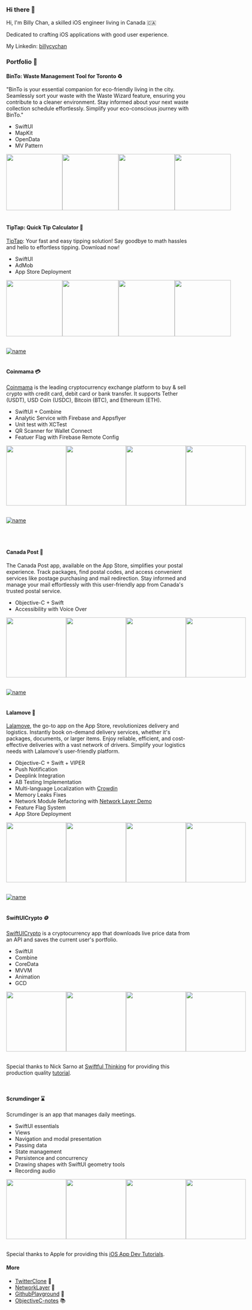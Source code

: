 ### Hi there 👋

Hi, I'm Billy Chan, a skilled iOS engineer living in Canada 🇨🇦 

Dedicated to crafting iOS applications with good user experience.

My Linkedin: [billycychan](https://www.linkedin.com/in/billycychan/)

### Portfolio 📂


#### BinTo: Waste Management Tool for Toronto  ♻️
"BinTo is your essential companion for eco-friendly living in the city. Seamlessly sort your waste with the Waste Wizard feature, ensuring you contribute to a cleaner environment. Stay informed about your next waste collection schedule effortlessly. Simplify your eco-conscious journey with BinTo."
- SwiftUI
- MapKit
- OpenData
- MV Pattern

<div style="display: flex; flex-direction: row;">
    <img src="./Assets/Screenshots/BinTo/binto-001-waste-wizard.png" width="150" />
    <img src="./Assets/Screenshots/BinTo/binto-002-waste-detail.png" width="150" />
    <img src="./Assets/Screenshots/BinTo/binto-003-waste-schedule.png" width="150" />
    <img src="./Assets/Screenshots/BinTo/binto-004/../binto-004-location-confirm.png" width="150" />
</div>
<br>


#### TipTap: Quick Tip Calculator 🧾
[TipTap](https://apps.apple.com/us/app/tiptap-quick-tip-calculator/id6466767815): Your fast and easy tipping solution! Say goodbye to math hassles and hello to effortless tipping. Download now!

- SwiftUI
- AdMob
- App Store Deployment

<div style="display: flex; flex-direction: row; justify-content: space-around;">
    <img src="./Assets/Screenshots/TipTap/tiptap-appstore-001.png" width="150" />
    <img src="./Assets/Screenshots/TipTap/tiptap-appstore-002.png" width="150" />
    <img src="./Assets/Screenshots/TipTap/tiptap-appstore-003.png" width="150" />
    <img src="./Assets/Screenshots/TipTap/tiptap-appstore-004.png" width="150" />
</div>
<br>

[![name](./Assets/download-on-app-store.svg)](https://apps.apple.com/us/app/tiptap-quick-tip-calculator/id6466767815)
<br>
<br>

#### Coinmama 💳
[Coinmama](https://www.coinmama.com/) is the leading cryptocurrency exchange platform to buy & sell crypto with credit card, debit card or bank transfer. It supports Tether (USDT), USD Coin (USDC), Bitcoin (BTC), and Ethereum (ETH).

- SwiftUI + Combine
- Analytic Service with Firebase and Appsflyer
- Unit test with XCTest
- QR Scanner for Wallet Connect
- Featuer Flag with Firebase Remote Config

<div style="display: flex; flex-direction: row;">
    <img src="./Assets/Screenshots/Coinmama/coinmama-001-home.png" width = "160" />
    <img src="./Assets/Screenshots/Coinmama/coinmama-002-market-list.png" width="160" />
    <img src="./Assets/Screenshots/Coinmama/coinmama-003-market-detail.png" width="160" />
    <img src="./Assets/Screenshots/Coinmama/coinmama-004-recovery.png" width="160" />
</div>
<br>

[![name](./Assets/download-on-app-store.svg)](https://apps.apple.com/us/app/coinmama-crypto-wallet-app/id6443739884)

<br>
<br>

#### Canada Post 💌
The Canada Post app, available on the App Store, simplifies your postal experience. Track packages, find postal codes, and access convenient services like postage purchasing and mail redirection. Stay informed and manage your mail effortlessly with this user-friendly app from Canada's trusted postal service.

- Objective-C + Swift
- Accessibility with Voice Over
  
<div style="display: flex; flex-direction: row;">
    <img src="./Assets/Screenshots/CanadaPost/canada-post-001-home.png" width="160" />
    <img src="./Assets/Screenshots/CanadaPost/canada-post-002-track.png" width="160" />
    <img src="./Assets/Screenshots/CanadaPost/canada-post-003-addresses.png" width="160" />
    <img src="./Assets/Screenshots/CanadaPost/canada-post-004-more.png" width="160" />
</div>
<br>

[![name](./Assets/download-on-app-store.svg)](https://apps.apple.com/ca/app/canada-post/id394391577)
<br>
<br>

#### Lalamove 🚚

[Lalamove](https://www.lalamove.com/), the go-to app on the App Store, revolutionizes delivery and logistics. Instantly book on-demand delivery services, whether it's packages, documents, or larger items. Enjoy reliable, efficient, and cost-effective deliveries with a vast network of drivers. Simplify your logistics needs with Lalamove's user-friendly platform.

- Objective-C + Swift + VIPER
- Push Notification
- Deeplink Integration
- AB Testing Implementation
- Multi-language Localization with [Crowdin](https://crowdin.com/)
- Memory Leaks Fixes
- Network Module Refactoring with [Network Layer Demo](https://github.com/billycychan/ios-network-layer-demo) 
- Feature Flag System 
- App Store Deployment


<div style="display: flex; flex-direction: row;">
    <img src="./Assets/Screenshots/Lalamove/lalamove-001-home.png" width="160" />
    <img src="./Assets/Screenshots/Lalamove/lalamove-002-vehicle-selection.png" width="160" />
    <img src="./Assets/Screenshots/Lalamove/lalamove-003-order-placing.png" width="160" />
    <img src="./Assets/Screenshots/Lalamove/lalamove-004-finding-driver.png" width="160" />
</div>
<br>

[![name](./Assets/download-on-app-store.svg)](https://apps.apple.com/us/app/lalamove-deliver-faster/id735701965)
<br>
<br>

#### SwiftUICrypto 🪙

[SwiftUICrypto](https://github.com/billycychan/SwiftUICrypto) is a cryptocurrency app that downloads live price data from an API and saves the current user's portfolio.

- SwiftUI
- Combine
- CoreData
- MVVM
- Animation
- GCD

<div style="display: flex; flex-direction: row;">
    <img src="./Assets/Screenshots/SwiftUICrypto/swiftui-crypto-001-live-price.png" width="160" />
    <img src="./Assets/Screenshots/SwiftUICrypto/swiftui-crypto-002-portfolio.png" width="160" />
    <img src="./Assets/Screenshots/SwiftUICrypto/swiftui-crypto-003-detail.png" width="160" />
    <img src="./Assets/Screenshots/SwiftUICrypto/swiftui-crypto-004-edit-portfolio.png" width="160" />
</div>
<br>

Special thanks to Nick Sarno at [Swiftful Thinking](https://www.swiftful-thinking.com/) for providing this production quality [tutorial](https://www.youtube.com/playlist?list=PLwvDm4Vfkdphbc3bgy_LpLRQ9DDfFGcFu). 

<br>

#### Scrumdinger ⌛

Scrumdinger is an app that manages daily meetings.

- SwiftUI essentials
- Views
- Navigation and modal presentation
- Passing data
- State management
- Persistence and concurrency
- Drawing shapes with SwiftUI geometry tools
- Recording audio


<div style="display: flex; flex-direction: row;">
    <img src="./Assets/Screenshots/Scrumdinger/scrumdinger-001-list.png" width="160" />
    <img src="./Assets/Screenshots/Scrumdinger/scrumdinger-002-detail.png" width="160" />
    <img src="./Assets/Screenshots/Scrumdinger/scrumdinger-003-edit.png" width="160" />
    <img src="./Assets/Screenshots/Scrumdinger/scrumdinger-004-timer.png" width="160" />
</div>
<br>

Special thanks to Apple for providing this [iOS App Dev Tutorials](https://developer.apple.com/tutorials/app-dev-training). 


#### More
- [TwitterClone](https://github.com/billycychan/TwitterTutorial) 🤖
- [NetworkLayer](https://github.com/billycychan/ios-network-layer-demo) 🛜
- [GithubPlayground](https://github.com/bill0930/ios-GithubPlayground) 🛝
- [ObjectiveC-notes](https://github.com/bill0930/BNR-Objective-C-Programming) 📚
